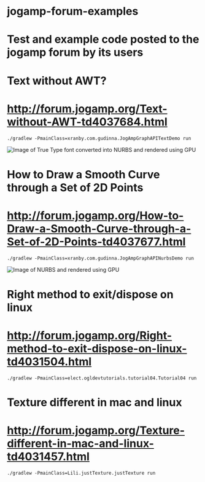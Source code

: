 # jogamp-forum-examples
#
# Test and example code posted to the jogamp forum by its users
#

# Text without AWT?
# http://forum.jogamp.org/Text-without-AWT-td4037684.html

    ./gradlew -PmainClass=xranby.com.gudinna.JogAmpGraphAPITextDemo run
![Image of True Type font converted into NURBS and rendered using GPU](https://github.com/xranby/jogamp-forum-examples/raw/master/images/jogamp-jogl-graph-text-gpu-shader.png "True Type font converted into NURBS and rendered using GPU")


# How to Draw a Smooth Curve through a Set of 2D Points
# http://forum.jogamp.org/How-to-Draw-a-Smooth-Curve-through-a-Set-of-2D-Points-td4037677.html

    ./gradlew -PmainClass=xranby.com.gudinna.JogAmpGraphAPINurbsDemo run
![Image of NURBS and rendered using GPU](https://github.com/xranby/jogamp-forum-examples/raw/master/images/jogamp-jogl-graph-nurbs-gpu-shader.png "NURBS rendered using GPU")

# Right method to exit/dispose on linux
# http://forum.jogamp.org/Right-method-to-exit-dispose-on-linux-td4031504.html

    ./gradlew -PmainClass=elect.ogldevtutorials.tutorial04.Tutorial04 run

# Texture different in mac and linux
# http://forum.jogamp.org/Texture-different-in-mac-and-linux-td4031457.html

    ./gradlew -PmainClass=Lili.justTexture.justTexture run
